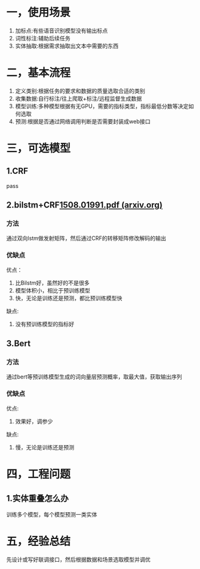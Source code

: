 ##
# 一，使用场景

1. 加标点:有些语音识别模型没有输出标点
2. 词性标注:辅助后续任务
3. 实体抽取:根据需求抽取出文本中需要的东西

# 二，基本流程

1. 定义类别:根据任务的要求和数据的质量选取合适的类别
2. 收集数据:自行标注/往上爬取+标注/远程监督生成数据
3. 模型训练:多种模型根据有无GPU，需要的指标类型，指标最低分数等决定如何选取
4. 预测:根据是否通过网络调用判断是否需要封装成web接口

# 三，可选模型

## 1.CRF

pass

## 2.bilstm+CRF[1508.01991.pdf (arxiv.org)](https://arxiv.org/pdf/1508.01991.pdf)

### 方法

通过双向lstm做发射矩阵，然后通过CRF的转移矩阵修改解码的输出

### 优缺点

优点：

1. 比Bilstm好，虽然好的不是很多
2. 模型体积小，相比于预训练模型
3. 快，无论是训练还是预测，都比预训练模型快

缺点:

1. 没有预训练模型的指标好

## 3.Bert

### 方法

通过bert等预训练模型生成的词向量层预测概率，取最大值，获取输出序列

### 优缺点

优点:

1. 效果好，调参少

缺点:

1. 慢，无论是训练还是预测

# 四，工程问题

## 1.实体重叠怎么办

训练多个模型，每个模型预测一类实体

# 五，经验总结

先设计或写好联调接口，然后根据数据和场景选取模型并调优
